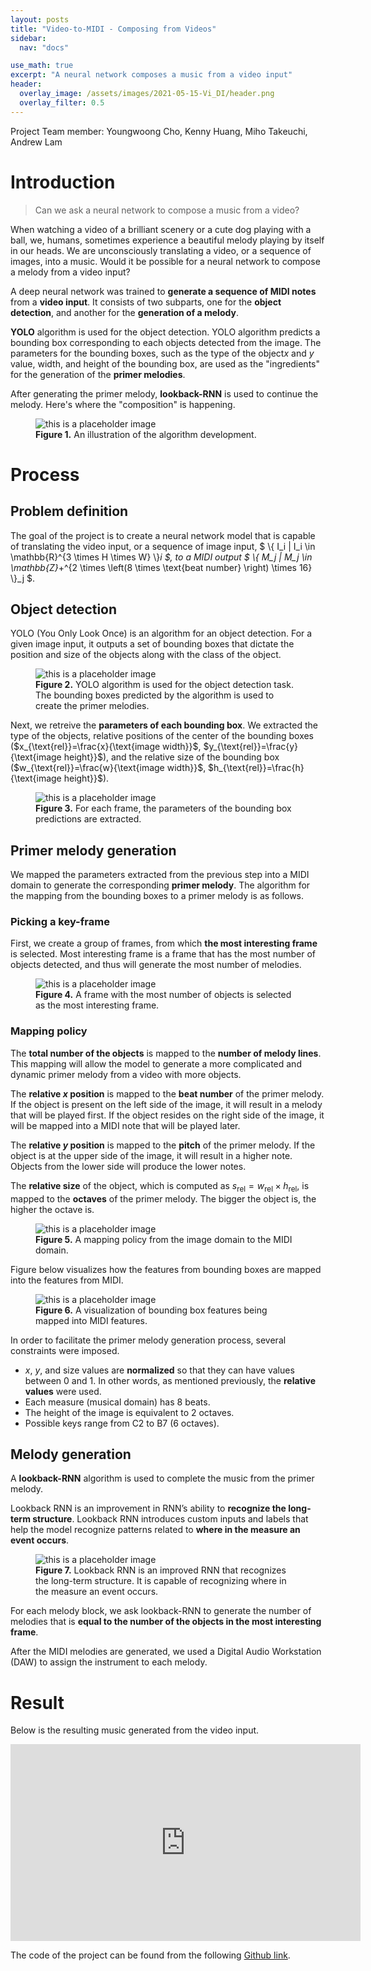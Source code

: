 ```yaml
---
layout: posts
title: "Video-to-MIDI - Composing from Videos"
sidebar:
  nav: "docs"

use_math: true
excerpt: "A neural network composes a music from a video input"
header:
  overlay_image: /assets/images/2021-05-15-Vi_DI/header.png
  overlay_filter: 0.5
---
```


Project Team member: Youngwoong Cho, Kenny Huang, Miho Takeuchi, Andrew Lam


# Introduction
> Can we ask a neural network to compose a music from a video?

When watching a video of a brilliant scenery or a cute dog playing with a ball, we, humans, sometimes experience a beautiful melody playing by itself in our heads. We are unconsciously translating a video, or a sequence of images, into a music. Would it be possible for a neural network to compose a melody from a video input?

A deep neural network was trained to **generate a sequence of MIDI notes** from a **video input**. It consists of two subparts, one for the **object detection**, and another for the **generation of a melody**.

**YOLO** algorithm is used for the object detection. YOLO algorithm predicts a bounding box corresponding to each objects detected from the image. The parameters for the bounding boxes, such as the type of the object$x$ and $y$ value, width, and height of the bounding box, are used as the "ingredients" for the generation of the **primer melodies**.

After generating the primer melody, **lookback-RNN** is used to continue the melody. Here's where the "composition" is happening.

<figure>
  <img src="/assets/images/2021-05-15-Vi_DI/algorithm_development.PNG" alt="this is a placeholder image">
  <figcaption><b>Figure 1.</b> An illustration of the algorithm development.</figcaption>
</figure>

# Process
## Problem definition
The goal of the project is to create a neural network model that is capable of translating the video input, or a sequence of image input, $ \\{ I_i | I_i \in \mathbb{R}^{3 \times H \times W} \\}_i $, to a MIDI output $ \\{ M_j | M_j \in \mathbb{Z}_+^{2 \times \left(8 \times \text{beat number} \right) \times 16} \\}_j $.

## Object detection
YOLO (You Only Look Once) is an algorithm for an object detection. For a given image input, it outputs a set of bounding boxes that dictate the position and size of the objects along with the class of the object.

<figure>
  <img src="/assets/images/2021-05-15-Vi_DI/YOLO.gif" alt="this is a placeholder image">
  <figcaption><b>Figure 2.</b> YOLO algorithm is used for the object detection task. The bounding boxes predicted by the algorithm is used to create the primer melodies.</figcaption>
</figure>

Next, we retreive the **parameters of each bounding box**. We extracted the type of the objects, relative positions of the center of the bounding boxes ($x_{\text{rel}}=\frac{x}{\text{image width}}$, $y_{\text{rel}}=\frac{y}{\text{image height}}$), and the relative size of the bounding box ($w_{\text{rel}}=\frac{w}{\text{image width}}$, $h_{\text{rel}}=\frac{h}{\text{image height}}$).

<figure>
  <img src="/assets/images/2021-05-15-Vi_DI/detection_output.png" alt="this is a placeholder image">
  <figcaption><b>Figure 3.</b> For each frame, the parameters of the bounding box predictions are extracted.</figcaption>
</figure>

## Primer melody generation
We mapped the parameters extracted from the previous step into a MIDI domain to generate the corresponding **primer melody**. The algorithm for the mapping from the bounding boxes to a primer melody is as follows.

### Picking a key-frame
First, we create a group of frames, from which **the most interesting frame** is selected.
Most interesting frame is a frame that has the most number of objects detected, and thus will generate  the most number of melodies.

<figure>
  <img src="/assets/images/2021-05-15-Vi_DI/mapping2.PNG" alt="this is a placeholder image">
  <figcaption><b>Figure 4.</b> A frame with the most number of objects is selected as the most interesting frame.</figcaption>
</figure>

### Mapping policy
The **total number of the objects** is mapped to the **number of melody lines**. This mapping will allow the model to generate a more complicated and dynamic primer melody from a video with more objects.

The **relative $x$ position** is mapped to the **beat number** of the primer melody. If the object is present on the left side of the image, it will result in a melody that will be played first. If the object resides on the right side of the image, it will be mapped into a MIDI note that will be played later.

The **relative $y$ position** is mapped to the **pitch** of the primer melody. If the object is at the upper side of the image, it will result in a higher note. Objects from the lower side will produce the lower notes.

The **relative size** of the object, which is computed as $s_{\text{rel}}=w_{\text{rel}}\times h_{\text{rel}}$, is mapped to the **octaves** of the primer melody. The bigger the object is, the higher the octave is.

<figure>
  <img src="/assets/images/2021-05-15-Vi_DI/mapping1.PNG" alt="this is a placeholder image">
  <figcaption><b>Figure 5.</b> A mapping policy from the image domain to the MIDI domain.</figcaption>
</figure>

Figure below visualizes how the features from bounding boxes are mapped into the features from MIDI.

<figure>
  <img src="/assets/images/2021-05-15-Vi_DI/mapping3.PNG" alt="this is a placeholder image">
  <figcaption><b>Figure 6.</b> A visualization of bounding box features being mapped into MIDI features.</figcaption>
</figure>

In order to facilitate the primer melody generation process, several constraints were imposed.
- $x$, $y$, and size values are **normalized** so that they can have values between 0 and 1. In other words, as mentioned previously, the **relative values** were used.
- Each measure (musical domain) has 8 beats.
- The height of the image is equivalent to 2 octaves.
- Possible keys range from C2 to B7 (6 octaves).

## Melody generation
A **lookback-RNN** algorithm is used to complete the music from the primer melody.

Lookback RNN is an improvement in RNN’s ability to **recognize the long-term structure**. Lookback RNN introduces custom inputs and labels that help the model recognize patterns related to **where in the measure an event occurs**.

<figure>
  <img src="/assets/images/2021-05-15-Vi_DI/lookback_rnn.PNG" alt="this is a placeholder image">
  <figcaption><b>Figure 7.</b> Lookback RNN is an improved RNN that recognizes the long-term structure. It is capable of recognizing where in the measure an event occurs.</figcaption>
</figure>

For each melody block, we ask lookback-RNN to generate the number of melodies that is **equal to the number of the objects in the most interesting frame**.

After the MIDI melodies are generated, we used a Digital Audio Workstation (DAW) to assign the instrument to each melody.

# Result
Below is the resulting music generated from the video input.
<iframe width="560" height="315" src="https://www.youtube.com/embed/qkYbN2wIZx4" title="YouTube video player" frameborder="0" allow="accelerometer; autoplay; clipboard-write; encrypted-media; gyroscope; picture-in-picture" allowfullscreen></iframe>

The code of the project can be found from the following [Github link](https://github.com/YoungWoong-Cho/YOLO-Magenta).